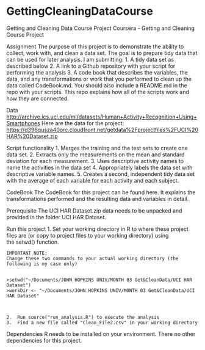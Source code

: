 # GettingCleaningDataCourse
Getting and Cleaning Data Course Project
Coursera - Getting and Cleaning Course Project

Assignment
The purpose of this project is to demonstrate the ability to collect, work with, and clean a data set. The goal is to prepare tidy data that can be used for later analysis. I am submitting:
	1.	A tidy data set as described below
	2.	A link to a Github repository with your script for performing the analysis
	3.	A code book that describes the variables, the data, and any transformations or work that you performed to clean up the data called CodeBook.md. You should also include a README.md in the repo with your scripts. This repo explains how all of the scripts work and how they are connected.

Data
http://archive.ics.uci.edu/ml/datasets/Human+Activity+Recognition+Using+Smartphones
Here are the data for the project:
https://d396qusza40orc.cloudfront.net/getdata%2Fprojectfiles%2FUCI%20HAR%20Dataset.zip

Script functionality
	1.	Merges the training and the test sets to create one data set.
	2.	Extracts only the measurements on the mean and standard deviation for each measurement.
	3.	Uses descriptive activity names to name the activities in the data set
	4.	Appropriately labels the data set with descriptive variable names.
	5.	Creates a second, independent tidy data set with the average of each variable for each activity and each subject.

CodeBook
The CodeBook for this project can be found here. It explains the transformations performed and the resulting data and variables in detail.

Prerequisite
The UCI HAR Dataset.zip data needs to be unpacked and provided in the folder UCI HAR Dataset. 

Run this project
	1.	Set your working directory in R to where these project files are (or copy to project files to your working directory) using the setwd() function.
	
	
	IMPORTANT NOTE:
	Change these two commands to your actual working directory (the following is my case only)
	
		
	>setwd("~/Documents/JOHN HOPKINS UNIV/MONTH 03 Get&CleanData/UCI HAR Dataset")
	>workDir <- "~/Documents/JOHN HOPKINS UNIV/MONTH 03 Get&CleanData/UCI HAR Dataset"

  
	
	2.	Run source("run_analysis.R") to execute the analysis
	3.	Find a new file called "Clean_File2.csv" in your working directory

Dependencies
R needs to be installed on your environment. There no other dependencies for this project.
